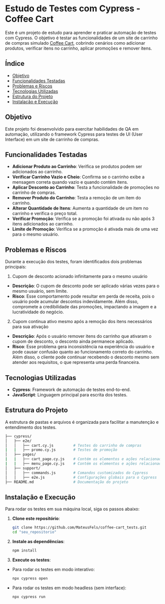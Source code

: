 # Estudo de Testes com Cypress - Coffee Cart

Este é um projeto de estudo para aprender e praticar automação de testes com Cypress. O objetivo é testar as funcionalidades de um site de carrinho de compras simulado [Coffee Cart](https://coffee-cart.app), cobrindo cenários como adicionar produtos, verificar itens no carrinho, aplicar promoções e remover itens.

## Índice

- [Objetivo](#objetivo)
- [Funcionalidades Testadas](#funcionalidades-testadas) 
- [Problemas e Riscos](#problemas-e-riscos)
- [Tecnologias Utilizadas](#tecnologias-utilizadas)
- [Estrutura do Projeto](#estrutura-do-projeto)
- [Instalação e Execução](#instalação-e-execução)

## Objetivo

Este projeto foi desenvolvido para exercitar habilidades de QA em automação, utilizando o framework Cypress para testes de UI (User Interface) em um site de carrinho de compras.

## Funcionalidades Testadas

- **Adicionar Produto ao Carrinho**: Verifica se produtos podem ser adicionados ao carrinho.
- **Verificar Carrinho Vazio e Cheio**: Confirma se o carrinho exibe a mensagem correta quando vazio e quando contém itens.
- **Aplicar Desconto ao Carrinho**: Testa a funcionalidade de promoções no carrinho de compras.
- **Remover Produto do Carrinho**: Testa a remoção de um item do carrinho.
- **Alterar Quantidade de Itens**: Aumenta a quantidade de um item no carrinho e verifica o preço total.
- **Verificar Promoção**: Verifica se a promoção foi ativada ou não após 3 itens adicionados ao carrinho.
- **Limite de Promoção**: Verifica se a promoção é ativada mais de uma vez para o mesmo usuário.

## Problemas e Riscos

Durante a execução dos testes, foram identificados dois problemas principais:

1. Cupom de desconto acionado infinitamente para o mesmo usuário
- **Descrição**: O cupom de desconto pode ser aplicado várias vezes para o mesmo usuário, sem limite.
- **Risco**: Esse comportamento pode resultar em perda de receita, pois o usuário pode acumular descontos indevidamente. Além disso, compromete a credibilidade das promoções, impactando a imagem e a lucratividade do negócio.

2. Cupom continua ativo mesmo após a remoção dos itens necessários para sua ativação
- **Descrição**: Após o usuário remover itens do carrinho que ativaram o cupom de desconto, o desconto ainda permanece aplicado.
- **Risco**: Esse problema gera inconsistência na experiência do usuário e pode causar confusão quanto ao funcionamento correto do carrinho. Além disso, o cliente pode continuar recebendo o desconto mesmo sem atender aos requisitos, o que representa uma perda financeira.
  
## Tecnologias Utilizadas

- **Cypress**: Framework de automação de testes end-to-end.
- **JavaScript**: Linguagem principal para escrita dos testes.

## Estrutura do Projeto

A estrutura de pastas e arquivos é organizada para facilitar a manutenção e entendimento dos testes.

   ```bash
   ├── cypress/
   │   ├── e2e/
   │   │   ├── cart.cy.js         # Testes do carrinho de compras
   |   |   ├── promo.cy.js        # Testes de promoção
   │   ├── pages/
   |   |   ├── cart_page.cy.js    # Contém os elementos e ações relacionadas à página de carrinho
   |   |   ├── menu_page.cy.js    # Contém os elementos e ações relacionadas ao menu do site
   │   ├── support/
   │   │   ├── commands.js        # Comandos customizados do Cypress
   │   │   ├── e2e.js             # Configurações globais para o Cypress
   ├── README.md                  # Documentação do projeto
   ```
## Instalação e Execução

Para rodar os testes em sua máquina local, siga os passos abaixo:

1. **Clone este repositório**:

   ```bash
   git clone https://github.com/MateusFels/coffee-cart_tests.git
   cd "seu_repositorio"

2. **Instale as dependências**:

   ```bash
   npm install

3. **Execute os testes**:

 - Para rodar os testes em modo interativo:

   ```bash
   npx cypress open

 - Para rodar os testes em modo headless (sem interface):

   ```bash
   npx cypress run
